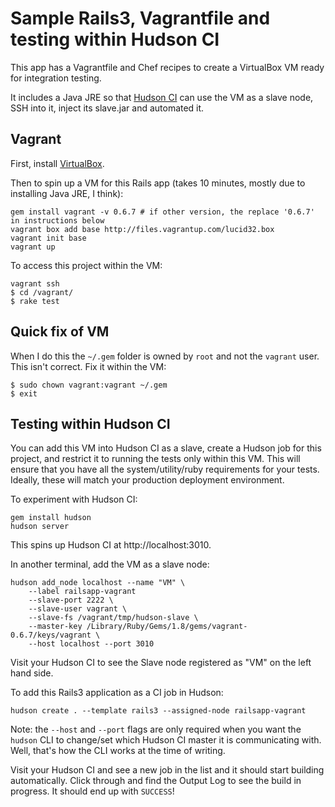 # Sample Rails3, Vagrantfile and testing within Hudson CI

This app has a Vagrantfile and Chef recipes to create a VirtualBox VM ready for integration testing.

It includes a Java JRE so that [Hudson CI](http://hudson-ci.org/) can use the VM as a slave node, SSH into it, inject its slave.jar and automated it.

## Vagrant

First, install [VirtualBox](http://virtualbox.org/).

Then to spin up a VM for this Rails app (takes 10 minutes, mostly due to installing Java JRE, I think):

    gem install vagrant -v 0.6.7 # if other version, the replace '0.6.7' in instructions below
    vagrant box add base http://files.vagrantup.com/lucid32.box
    vagrant init base
    vagrant up

To access this project within the VM:

    vagrant ssh
    $ cd /vagrant/
    $ rake test

## Quick fix of VM

When I do this the `~/.gem` folder is owned by `root` and not the `vagrant` user. This isn't correct. Fix it within the VM:

    $ sudo chown vagrant:vagrant ~/.gem
    $ exit

## Testing within Hudson CI

You can add this VM into Hudson CI as a slave, create a Hudson job for this project, and restrict it to running the tests only within this VM. This will ensure that you have all the system/utility/ruby requirements for your tests. Ideally, these will match your production deployment environment.

To experiment with Hudson CI:

    gem install hudson
    hudson server

This spins up Hudson CI at http://localhost:3010. 

In another terminal, add the VM as a slave node:

    hudson add_node localhost --name "VM" \
        --label railsapp-vagrant
        --slave-port 2222 \
        --slave-user vagrant \
        --slave-fs /vagrant/tmp/hudson-slave \
        --master-key /Library/Ruby/Gems/1.8/gems/vagrant-0.6.7/keys/vagrant \
        --host localhost --port 3010

Visit your Hudson CI to see the Slave node registered as "VM" on the left hand side.

To add this Rails3 application as a CI job in Hudson:

    hudson create . --template rails3 --assigned-node railsapp-vagrant

Note: the `--host` and `--port` flags are only required when you want the `hudson` CLI to change/set which Hudson CI master it is communicating with. Well, that's how the CLI works at the time of writing.

Visit your Hudson CI and see a new job in the list and it should start building automatically. Click through and find the Output Log to see the build in progress. It should end up with `SUCCESS`!

